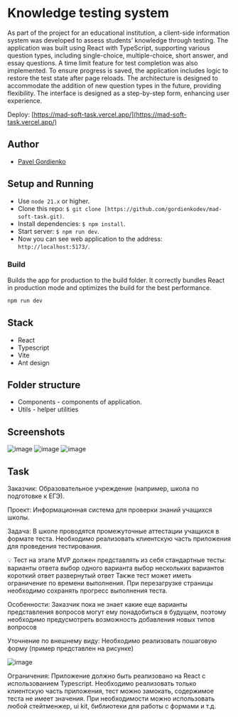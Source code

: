 # Knowledge testing system

As part of the project for an educational institution, a client-side information system was developed to assess students' knowledge through testing. The application was built using React with TypeScript, supporting various question types, including single-choice, multiple-choice, short answer, and essay questions. A time limit feature for test completion was also implemented.
To ensure progress is saved, the application includes logic to restore the test state after page reloads. The architecture is designed to accommodate the addition of new question types in the future, providing flexibility. The interface is designed as a step-by-step form, enhancing user experience.
 
Deploy: [https://mad-soft-task.vercel.app/](https://mad-soft-task.vercel.app/)

## Author

- [Pavel Gordienko](https://github.com/gordienkodev)

## Setup and Running

- Use `node 21.x` or higher.
- Clone this repo: `$ git clone [https://github.com/gordienkodev/mad-soft-task.git)`.
- Install dependencies: `$ npm install`.
- Start server: `$ npm run dev`.
- Now you can see web application to the address: `http://localhost:5173/`.

### Build

Builds the app for production to the build folder. It correctly bundles React in production mode and optimizes the build for the best performance.

```bash
npm run dev
```

## Stack
- React
- Typescript
- Vite
- Ant design

## Folder structure

- Components - components of application.
- Utils - helper utilities

## Screenshots
![image](https://github.com/user-attachments/assets/1e04aacc-954a-4fda-9485-1d8bfc0f4c77)
![image](https://github.com/user-attachments/assets/2df9e1cd-c4c3-4855-bf17-9beff34e2087)
![image](https://github.com/user-attachments/assets/0513e287-e731-43b7-a7ba-aef5af06f2b4)

 
## Task

Заказчик:
Образовательное учреждение (например, школа по подготовке к ЕГЭ).

Проект:
Информационная система для проверки знаний учащихся школы.

Задача:
В школе проводятся промежуточные аттестации учащихся в формате теста. Необходимо реализовать клиентскую часть приложения для проведения тестирования.

💡 Тест на этапе MVP должен представлять из себя стандартные тесты:
варианты ответа
выбор одного варианта
выбор нескольких вариантов
короткий ответ
развернутый ответ
Также тест может иметь ограничение по времени выполнения.
При перезагрузке страницы необходимо сохранять прогресс выполнения теста.

Особенности:
Заказчик пока не знает какие еще варианты представления вопросов могут ему понадобиться в будущем, поэтому необходимо предусмотреть возможность добавления новых типов вопросов

Уточнение по внешнему виду:
Необходимо реализовать пошаговую форму (пример представлен на рисунке)

![image](https://github.com/user-attachments/assets/fd0b1840-029b-44dd-a32a-bf07982df84c)


Ограничения:
Приложение должно быть реализовано на React с использованием Typescript. Необходимо реализовать только клиентскую часть приложения, тест можно замокать, содержимое теста не имеет значения.
При необходимости можно использовать любой стейтменжер, ui kit, библиотеки для работы с формами и т.д.
